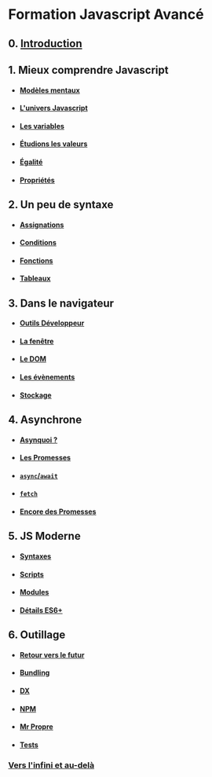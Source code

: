 # Formation Javascript Avancé

## 0. [Introduction](./contenus/chapters/0_intro/index.md)

## 1. Mieux comprendre Javascript

- #### [Modèles mentaux](./contenus/chapters/1_mental_models/1-0_matrix.md)
- #### [L'univers Javascript](./contenus/chapters/1_mental_models/1-1_universe.md)
- #### [Les variables](./contenus/chapters/1_mental_models/1-2_variables.md)
- #### [Étudions les valeurs](./contenus/chapters/1_mental_models/1-3_types.md)
- #### [Égalité](./contenus/chapters/1_mental_models/1-4_equality.md)
- #### [Propriétés](./contenus/chapters/1_mental_models/1-5_properties.md)

## 2. Un peu de syntaxe

- #### [Assignations](./contenus/chapters/2_syntax/2-1_assignments.md)
- #### [Conditions](./contenus/chapters/2_syntax/2-2_conditions.md)
- #### [Fonctions](./contenus/chapters/2_syntax/2-3_functions.md)
- #### [Tableaux](./contenus/chapters/2_syntax/2-4_arrays.md)

## 3. Dans le navigateur

- #### [Outils Développeur](./contenus/chapters/3_browser/3-0_devtools.md)
- #### [La fenêtre](./contenus/chapters/3_browser/3-1_window.md)
- #### [Le DOM](./contenus/chapters/3_browser/3-2_dom.md)
- #### [Les évènements](./contenus/chapters/3_browser/3-3_events.md)
- #### [Stockage](./contenus/chapters/3_browser/3-4_storage.md)

## 4. Asynchrone

- #### [Asynquoi ?](./contenus/chapters/4_async/4-0_intro.md)
- #### [Les Promesses](./contenus/chapters/4_async/4-1_promises.md)
- #### [`async`/`await`](./contenus/chapters/4_async/4-2_async_await.md)
- #### [`fetch`](./contenus/chapters/4_async/4-3_fetch.md)
- #### [Encore des Promesses](./contenus/chapters/4_async/4-4_more.md)

## 5. JS Moderne

- #### [Syntaxes](./contenus/chapters/5_modern_js/5-1_syntax.md)
- #### [Scripts](./contenus/chapters/5_modern_js/5-2_scripts.md)
- #### [Modules](./contenus/chapters/5_modern_js/5-3_modules.md)

- #### [Détails ES6+](./contenus/chapters/5_modern_js/5-X_es6+.md)

## 6. Outillage

- #### [Retour vers le futur](./contenus/chapters/6_tooling/6-0_back_to_the_future.md)
- #### [Bundling](./contenus/chapters/6_tooling/6-1_bundling.md)
- #### [DX](./contenus/chapters/6_tooling/6-2_dx.md)
- #### [NPM](./contenus/chapters/6_tooling/6-3_npm.md)
- #### [Mr Propre](./contenus/chapters/6_tooling/6-4_clean.md)
- #### [Tests](./contenus/chapters/6_tooling/6-5_tests.md)


### [Vers l'infini et au-delà](./contenus/chapters/beyond.md)




